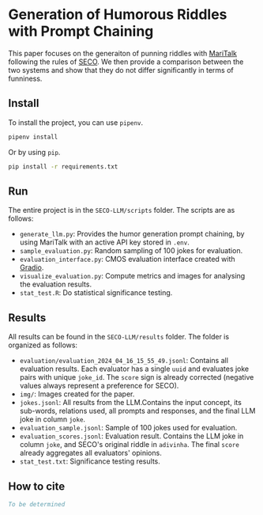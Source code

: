 # Generation of Humorous Riddles with Prompt Chaining

This paper focuses on the generaiton of punning riddles with [MariTalk](https://chat.maritaca.ai/) following the rules of [SECO](http://linguamatica.com/index.php/linguamatica/article/view/268). We then provide a comparison between the two systems and show that they do not differ significantly in terms of funniness.

## Install

To install the project, you can use `pipenv`.

```bash
pipenv install
```

Or by using `pip`.

```bash
pip install -r requirements.txt
```

## Run

The entire project is in the `SECO-LLM/scripts` folder. The scripts are as follows:

- `generate_llm.py`: Provides the humor generation prompt chaining, by using MariTalk with an active API key stored in `.env`.
- `sample_evaluation.py`: Random sampling of 100 jokes for evaluation.
- `evaluation_interface.py`: CMOS evaluation interface created with [Gradio](https://www.gradio.app/).
- `visualize_evaluation.py`: Compute metrics and images for analysing the evaluation results.
- `stat_test.R`: Do statistical significance testing.

## Results

All results can be found in the `SECO-LLM/results` folder. The folder is organized as follows:

- `evaluation/evaluation_2024_04_16_15_55_49.jsonl`: Contains all evaluation results. Each evaluator has a single `uuid` and evaluates joke pairs with unique `joke_id`. The `score` sign is already corrected (negative values always represent a preference for SECO).
- `img/`: Images created for the paper.
- `jokes.jsonl`: All results from the LLM.Contains the input concept, its sub-words, relations used, all prompts and responses, and the final LLM joke in column `joke`.
- `evaluation_sample.jsonl`: Sample of 100 jokes used for evaluation.
- `evaluation_scores.jsonl`: Evaluation result. Contains the LLM joke in column `joke`, and SECO's original riddle in `adivinha`. The final `score` already aggregates all evaluators' opinions.
- `stat_test.txt`: Significance testing results.

## How to cite

```bibtex
To be determined
```
